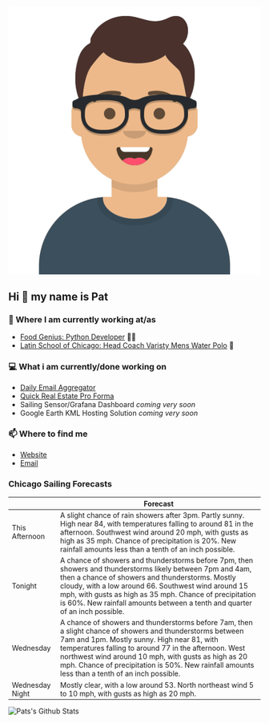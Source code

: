 [![Social banner for p-j-falconer](https://raw.githubusercontent.com/P-J-FALCONER/P-J-FALCONER/master/assets/avataaars.svg)](https://patfalconer.com/)
## Hi :wave: my name is Pat

### 💼 Where I am currently working at/as
- [Food Genius: Python Developer](https://getfoodgenius.com/) 🍔🐍
- [Latin School of Chicago: Head Coach Varisty Mens Water Polo](https://www.latinschool.org/) 🤽


### 💻 What i am currently/done working on
 - [Daily Email Aggregator](https://github.com/P-J-FALCONER/dott_daily_mail)
 - [Quick Real Estate Pro Forma](https://github.com/P-J-FALCONER/henry)
 - Sailing Sensor/Grafana Dashboard *coming very soon*
 - Google Earth KML Hosting Solution *coming very soon*

### 📫 Where to find me
 - [Website](https://patfalconer.com/)
 - [Email](mailto:patrick.j.falconer@gmail.com)


### Chicago Sailing Forecasts
|   | Forecast  |
|---|---|
| This Afternoon | A slight chance of rain showers after 3pm. Partly sunny. High near 84, with temperatures falling to around 81 in the afternoon. Southwest wind around 20 mph, with gusts as high as 35 mph. Chance of precipitation is 20%. New rainfall amounts less than a tenth of an inch possible. |
| Tonight | A chance of showers and thunderstorms before 7pm, then showers and thunderstorms likely between 7pm and 4am, then a chance of showers and thunderstorms. Mostly cloudy, with a low around 66. Southwest wind around 15 mph, with gusts as high as 35 mph. Chance of precipitation is 60%. New rainfall amounts between a tenth and quarter of an inch possible. |
| Wednesday | A chance of showers and thunderstorms before 7am, then a slight chance of showers and thunderstorms between 7am and 1pm. Mostly sunny. High near 81, with temperatures falling to around 77 in the afternoon. West northwest wind around 10 mph, with gusts as high as 20 mph. Chance of precipitation is 50%. New rainfall amounts less than a tenth of an inch possible. |
| Wednesday Night | Mostly clear, with a low around 53. North northeast wind 5 to 10 mph, with gusts as high as 20 mph. |

![Pats's Github Stats](https://github-readme-stats.vercel.app/api?username=p-j-falconer&show_icons=true&theme=radical)
